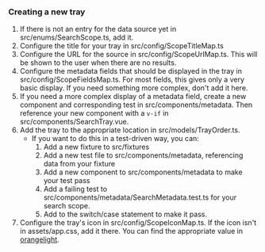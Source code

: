 ### Creating a new tray

1. If there is not an entry for the data source yet in src/enums/SearchScope.ts, add it.
1. Configure the title for your tray in src/config/ScopeTitleMap.ts
1. Configure the URL for the source in src/config/ScopeUrlMap.ts. This will be shown to
   the user when there are no results.
1. Configure the metadata fields that should be displayed in the tray in src/config/ScopeFieldsMap.ts.
   For most fields, this gives only a very basic display. If you need something more complex,
   don't add it here.
1. If you need a more complex display of a metadata field, create a new component and
   corresponding test in src/components/metadata. Then reference your new component
   with a `v-if` in src/components/SearchTray.vue.
1. Add the tray to the appropriate location in src/models/TrayOrder.ts.
    * If you want to do this in a test-driven way, you can:
        1. Add a new fixture to src/fixtures
        1. Add a new test file to src/components/metadata, referencing data from your fixture
        1. Add a new component to src/components/metadata to make your test pass
        1. Add a failing test to src/components/metadata/SearchMetadata.test.ts for your search scope.
        1. Add to the switch/case statement to make it pass.
1. Configure the tray's icon in src/config/ScopeIconMap.ts.  If the icon isn't in
assets/app.css, add it there. You can find the appropriate value in
[orangelight](https://github.com/pulibrary/orangelight/blob/main/app/assets/stylesheets/icons/variables.scss).
